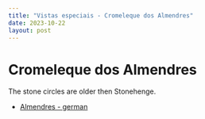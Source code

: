 ```yaml
---
title: "Vistas especiais - Cromeleque dos Almendres"
date: 2023-10-22
layout: post
---
```


# Cromeleque dos Almendres

The stone circles are older then Stonehenge.

* [Almendres - german](https://de.wikipedia.org/wiki/Almendres)

